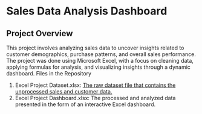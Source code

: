# Sales Data Analysis Dashboard
## Project Overview
This project involves analyzing sales data to uncover insights related to customer demographics, purchase patterns, and overall sales performance. The project was done using Microsoft Excel, with a focus on cleaning data, applying formulas for analysis, and visualizing insights through a dynamic dashboard.
Files in the Repository
1.	Excel Project Dataset.xlsx: [The raw dataset file that contains the unprocessed sales and customer data.](https://github.com/Shanawazuddin/Bike-Sales-Dashboard/blob/main/Excel%20Raw%20Dataset.xlsx)
2.	Excel Project Dashboard.xlsx: The processed and analyzed data presented in the form of an interactive Excel dashboard.

